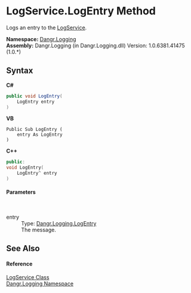# LogService.LogEntry Method 
 

Logs an entry to the <a href="T_Dangr_Logging_LogService">LogService</a>.

**Namespace:**&nbsp;<a href="N_Dangr_Logging">Dangr.Logging</a><br />**Assembly:**&nbsp;Dangr.Logging (in Dangr.Logging.dll) Version: 1.0.6381.41475 (1.0.*)

## Syntax

**C#**<br />
``` C#
public void LogEntry(
	LogEntry entry
)
```

**VB**<br />
``` VB
Public Sub LogEntry ( 
	entry As LogEntry
)
```

**C++**<br />
``` C++
public:
void LogEntry(
	LogEntry^ entry
)
```


#### Parameters
&nbsp;<dl><dt>entry</dt><dd>Type: <a href="T_Dangr_Logging_LogEntry">Dangr.Logging.LogEntry</a><br />The message.</dd></dl>

## See Also


#### Reference
<a href="T_Dangr_Logging_LogService">LogService Class</a><br /><a href="N_Dangr_Logging">Dangr.Logging Namespace</a><br />